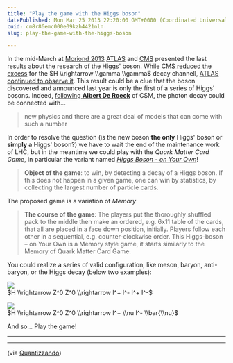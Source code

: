 ```yaml
---
title: "Play the game with the Higgs boson"
datePublished: Mon Mar 25 2013 22:20:00 GMT+0000 (Coordinated Universal Time)
cuid: cm8r86emc000e09kzh4421nln
slug: play-the-game-with-the-higgs-boson

---
```



In the mid-March at [Moriond 2013](http://moriond.in2p3.fr/) [ATLAS](http://atlas.ch/blog/) and [CMS](http://cms.web.cern.ch/news/new-cms-results-moriond-qcd-2013) presented the last results about the research of the Higgs' boson. While [CMS reduced the excess](http://sites.uci.edu/energyobserver/2013/03/15/update-on-higgs-from-cms-presented-at-moriond-qcd-on-march-14-2013/) for the $H \\rightarrow \\gamma \\gamma$ decay channell, [ATLAS continued to observe it](http://sites.uci.edu/energyobserver/2013/03/07/update-on-higgs-data-presented-at-moriond-march-6-2013/). This result could be a clue that the boson discovered and announced last year is only the first of a series of Higgs' bosons. Indeed, [following **Albert De Roeck**](http://www.newscientist.com/article/dn23274-higgs-keeps-mum-about-universes-secrets--for-now.html) of CSM, the photon decay could be connected with...

> new physics and there are a great deal of models that can come with such a number

In order to resolve the question (is the new boson **the only** Higgs' boson or **simply a** Higgs' boson?) we have to wait the end of the maintenance work of LHC, but in the meantime we could play with the _Quark Matter Card Game_, in particular the variant named [_Higgs Boson - on Your Own_](http://arxiv.org/abs/1303.2732)!

> **Object of the game**: to win, by detecting a decay of a Higgs boson. If this does not happen in a given game, one can win by statistics, by collecting the largest number of particle cards.

The proposed game is a variation of _Memory_

> **The course of the game**: The players put the thoroughly shuffled pack to the middle then make an ordered, e.g. 6x11 table of the cards, that all are placed in a face down position, initially. Players follow each other in a sequential, e.g. counter-clockwise order. This Higgs-boson – on Your Own is a Memory style game, it starts similarly to the Memory of Quark Matter Card Game.

You could realize a series of valid configuration, like meson, baryon, anti-baryon, or the Higgs decay (below two examples):

![](https://cdn.hashnode.com/res/hashnode/image/upload/v1743072188636/a83f3637-d5fc-40ac-86f2-743d350c7048.jpeg)  
$H \\rightarrow Z^0 Z^0 \\rightarrow l^+ l^- l^+ l^-$

![](https://cdn.hashnode.com/res/hashnode/image/upload/v1743072189999/e4e8d474-b643-4ff7-80e5-098295641638.jpeg)  
$H \\rightarrow Z^0 Z^0 \\rightarrow l^+ \\nu l^- \\bar{\\nu}$

And so... Play the game!

* * *

* * *

(via [Quantizzando](http://quantizzando.blogspot.it/2013/03/giocare-con-il-bosone-di-higgs.html))